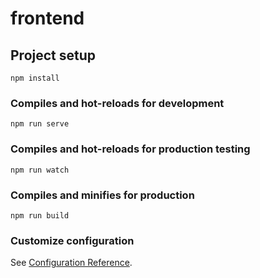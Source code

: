 # frontend

## Project setup
```
npm install
```

### Compiles and hot-reloads for development
```
npm run serve
```

### Compiles and hot-reloads for production testing
```
npm run watch
```

### Compiles and minifies for production
```
npm run build
```

### Customize configuration
See [Configuration Reference](https://cli.vuejs.org/config/).

